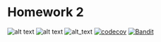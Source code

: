 # Homework 2

![alt text](https://img.shields.io/badge/Python-3776AB?style=for-the-badge&logo=python&logoColor=white)
![alt text](https://img.shields.io/badge/Linux-FCC624?style=for-the-badge&logo=linux&logoColor=black)
![alt_text](https://github.com/Fall2024SE/HW2/actions/workflows/pytest.yml/badge.svg)
[![codecov](https://codecov.io/gh/Fall2024SE/HW2/graph/badge.svg?token=78XLUHAROY)](https://codecov.io/gh/Fall2024SE/HW2)
[![Bandit](https://img.shields.io/endpoint?url=https://gist.githubusercontent.com/KoruptTinker/9e3dbad75febc40ad9e435dde5911abf/raw/bandit-badge.json)](https://github.com/Fall2024SE/HW2/actions/workflows/bandit.yml)
